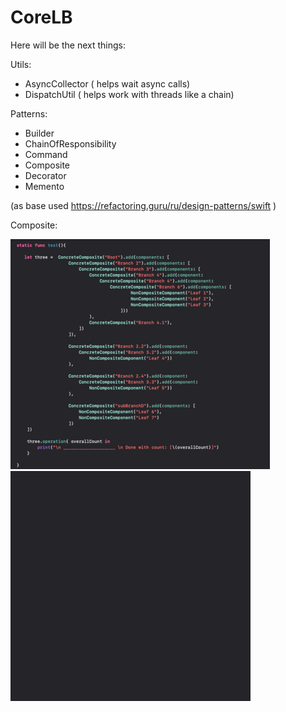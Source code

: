 # CoreLB

Here will be the next things: 

Utils: 
- AsyncCollector ( helps wait async calls)
- DispatchUtil ( helps work with threads like a chain)

Patterns:
- Builder
- ChainOfResponsibility
- Command
- Composite
- Decorator
- Memento

(as base used https://refactoring.guru/ru/design-patterns/swift )


Composite:

![alt text](https://github.com/Icar05/CoreLB/blob/main/test.png)
![alt text](https://github.com/Icar05/CoreLB/blob/main/composer.gif)
